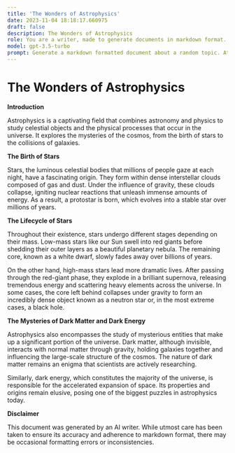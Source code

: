```yaml
---
title: 'The Wonders of Astrophysics'
date: 2023-11-04 18:18:17.660975
draft: false
description: The Wonders of Astrophysics
role: You are a writer, made to generate documents in markdown format. It is very important that all of the documents you generate are in valid markdown format.
model: gpt-3.5-turbo
prompt: Generate a markdown formatted document about a random topic. At the bottom, include a disclaimer explaining that the document was generated by you. The first line of the document should be the title. Make sure that the entire document is in proper markdown format, using a mix of various tags to make the document visually appealing.
---
```


# The Wonders of Astrophysics

**Introduction**

Astrophysics is a captivating field that combines astronomy and physics to study celestial objects and the physical processes that occur in the universe. It explores the mysteries of the cosmos, from the birth of stars to the collisions of galaxies.

**The Birth of Stars**

Stars, the luminous celestial bodies that millions of people gaze at each night, have a fascinating origin. They form within dense interstellar clouds composed of gas and dust. Under the influence of gravity, these clouds collapse, igniting nuclear reactions that unleash immense amounts of energy. As a result, a protostar is born, which evolves into a stable star over millions of years.

**The Lifecycle of Stars**

Throughout their existence, stars undergo different stages depending on their mass. Low-mass stars like our Sun swell into red giants before shedding their outer layers as a beautiful planetary nebula. The remaining core, known as a white dwarf, slowly fades away over billions of years.

On the other hand, high-mass stars lead more dramatic lives. After passing through the red-giant phase, they explode in a brilliant supernova, releasing tremendous energy and scattering heavy elements across the universe. In some cases, the core left behind collapses under gravity to form an incredibly dense object known as a neutron star or, in the most extreme cases, a black hole.

**The Mysteries of Dark Matter and Dark Energy**

Astrophysics also encompasses the study of mysterious entities that make up a significant portion of the universe. Dark matter, although invisible, interacts with normal matter through gravity, holding galaxies together and influencing the large-scale structure of the cosmos. The nature of dark matter remains an enigma that scientists are actively researching.

Similarly, dark energy, which constitutes the majority of the universe, is responsible for the accelerated expansion of space. Its properties and origins remain elusive, posing one of the biggest puzzles in astrophysics today.

**Disclaimer**

This document was generated by an AI writer. While utmost care has been taken to ensure its accuracy and adherence to markdown format, there may be occasional formatting errors or inconsistencies.